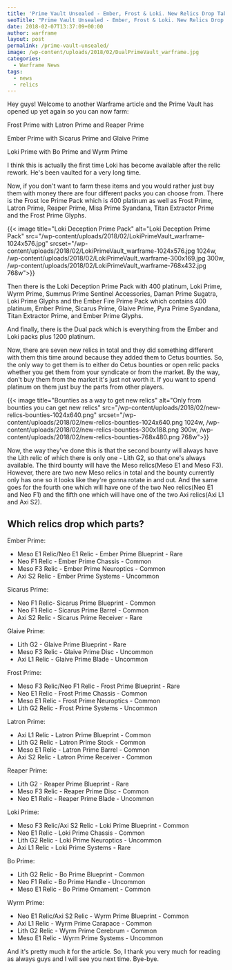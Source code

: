 ```yaml
---
title: 'Prime Vault Unsealed - Ember, Frost & Loki. New Relics Drop Table'
seoTitle: "Prime Vault Unsealed - Ember, Frost & Loki. New Relics Drop Table"
date: 2018-02-07T13:37:09+00:00
author: warframe
layout: post
permalink: /prime-vault-unsealed/
image: /wp-content/uploads/2018/02/DualPrimeVault_warframe.jpg
categories:
  - Warframe News
tags:
  - news
  - relics
---
```

Hey guys! Welcome to another Warframe article and the Prime Vault has opened up yet again so you can now farm: <!--more-->

Frost Prime with Latron Prime and Reaper Prime
  
Ember Prime with Sicarus Prime and Glaive Prime
  
Loki Prime with Bo Prime and Wyrm Prime

I think this is actually the first time Loki has become available after the relic rework. He's been vaulted for a very long time.

Now, if you don't want to farm these items and you would rather just buy them with money there are four different packs you can choose from. There is the Frost Ice Prime Pack which is 400 platinum as well as Frost Prime, Latron Prime, Reaper Prime, Misa Prime Syandana, Titan Extractor Prime and the Frost Prime Glyphs.

{{< image title="Loki Deception Prime Pack" alt="Loki Deception Prime Pack" src="/wp-content/uploads/2018/02/LokiPrimeVault_warframe-1024x576.jpg" srcset="/wp-content/uploads/2018/02/LokiPrimeVault_warframe-1024x576.jpg 1024w, /wp-content/uploads/2018/02/LokiPrimeVault_warframe-300x169.jpg 300w, /wp-content/uploads/2018/02/LokiPrimeVault_warframe-768x432.jpg 768w">}}

Then there is the Loki Deception Prime Pack with 400 platinum, Loki Prime, Wyrm Prime, Summus Prime Sentinel Accessories, Daman Prime Sugatra, Loki Prime Glyphs and the Ember Fire Prime Pack which contains 400 platinum, Ember Prime, Sicarus Prime, Glaive Prime, Pyra Prime Syandana, Titan Extractor Prime, and Ember Prime Glyphs.

And finally, there is the Dual pack which is everything from the Ember and Loki packs plus 1200 platinum.

Now, there are seven new relics in total and they did something different with them this time around because they added them to Cetus bounties. So, the only way to get them is to either do Cetus bounties or open relic packs whether you get them from your syndicate or from the market. By the way, don't buy them from the market it's just not worth it. If you want to spend platinum on them just buy the parts from other players.

{{< image title="Bounties as a way to get new relics" alt="Only from bounties you can get new relics" src="/wp-content/uploads/2018/02/new-relics-bounties-1024x640.png" srcset="/wp-content/uploads/2018/02/new-relics-bounties-1024x640.png 1024w, /wp-content/uploads/2018/02/new-relics-bounties-300x188.png 300w, /wp-content/uploads/2018/02/new-relics-bounties-768x480.png 768w">}}

Now, the way they've done this is that the second bounty will always have the Lith relic of which there is only one - Lith G2, so that one's always available. The third bounty will have the Meso relics(Meso E1 and Meso F3). However, there are two new Meso relics in total and the bounty currently only has one so it looks like they're gonna rotate in and out. And the same goes for the fourth one which will have one of the two Neo relics(Neo E1 and Neo F1) and the fifth one which will have one of the two Axi relics(Axi L1 and Axi S2).

## Which relics drop which parts?

Ember Prime:

  * Meso E1 Relic/Neo E1 Relic - Ember Prime Blueprint - Rare
  * Neo F1 Relic - Ember Prime Chassis - Common
  * Meso F3 Relic - Ember Prime Neuroptics - Common
  * Axi S2 Relic - Ember Prime Systems - Uncommon

Sicarus Prime:

  * Neo F1 Relic- Sicarus Prime Blueprint - Common
  * Neo F1 Relic - Sicarus Prime Barrel - Common
  * Axi S2 Relic - Sicarus Prime Receiver - Rare

Glaive Prime:

  * Lith G2 - Glaive Prime Blueprint - Rare
  * Meso F3 Relic - Glaive Prime Disc - Uncommon
  * Axi L1 Relic - Glaive Prime Blade - Uncommon

Frost Prime:

  * Meso F3 Relic/Neo F1 Relic - Frost Prime Blueprint - Rare
  * Neo E1 Relic - Frost Prime Chassis - Common
  * Meso E1 Relic - Frost Prime Neuroptics - Common
  * Lith G2 Relic - Frost Prime Systems - Uncommon

Latron Prime:

  * Axi L1 Relic - Latron Prime Blueprint - Common
  * Lith G2 Relic - Latron Prime Stock - Common
  * Meso E1 Relic - Latron Prime Barrel - Common
  * Axi S2 Relic - Latron Prime Receiver - Common

Reaper Prime:

  * Lith G2 - Reaper Prime Blueprint - Rare
  * Meso F3 Relic - Reaper Prime Disc - Common
  * Neo E1 Relic - Reaper Prime Blade - Uncommon

Loki Prime:

  * Meso F3 Relic/Axi S2 Relic - Loki Prime Blueprint - Common
  * Neo E1 Relic - Loki Prime Chassis - Common
  * Lith G2 Relic - Loki Prime Neuroptics - Uncommon
  * Axi L1 Relic - Loki Prime Systems - Rare

Bo Prime:

  * Lith G2 Relic - Bo Prime Blueprint - Common
  * Neo F1 Relic - Bo Prime Handle - Uncommon
  * Meso E1 Relic - Bo Prime Ornament - Common

Wyrm Prime:

  * Neo E1 Relic/Axi S2 Relic - Wyrm Prime Blueprint - Common
  * Axi L1 Relic - Wyrm Prime Carapace - Common
  * Lith G2 Relic - Wyrm Prime Cerebrum - Common
  * Meso E1 Relic - Wyrm Prime Systems - Uncommon

And it's pretty much it for the article. So, I thank you very much for reading as always guys and I will see you next time. Bye-bye.